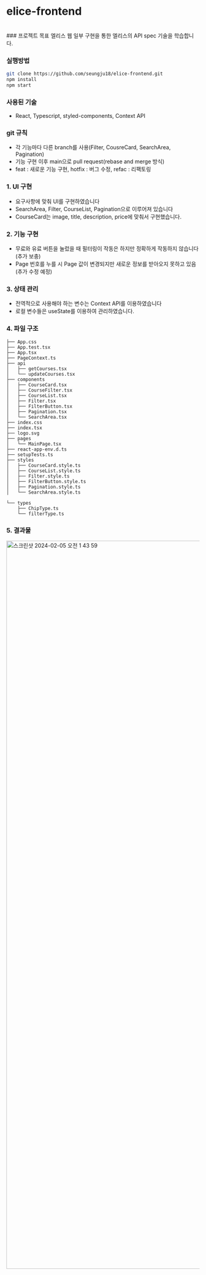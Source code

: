 # elice-frontend

</br>
### 프로젝트 목표
엘리스 웹 일부 구현을 통한 엘리스의 API spec 기술을 학습합니다.

### 실행방법 
```sh
git clone https://github.com/seungju18/elice-frontend.git
npm install
npm start
```

### 사용된 기술
- React, Typescript, styled-components, Context API

### git 규칙
- 각 기능마다 다른 branch를 사용(Filter, CousreCard, SearchArea, Pagination)
- 기능 구현 이후 main으로 pull request(rebase and merge 방식)
- feat : 새로운 기능 구현, hotfix : 버그 수정, refac : 리팩토링

### 1. UI 구현
- 요구사항에 맞춰 UI를 구현하였습니다
- SearchArea, Filter, CourseList, Pagination으로 이루어져 있습니다
- CourseCard는 image, title, description, price에 맞춰서 구현했습니다.

### 2. 기능 구현
- 무료와 유료 버튼을 눌렀을 때 필터링이 작동은 하지만 정확하게 작동하지 않습니다(추가 보충)
- Page 번호를 누를 시 Page 값이 변경되지만 새로운 정보를 받아오지 못하고 있음(추가 수정 예정)

### 3. 상태 관리
- 전역적으로 사용해야 하는 변수는 Context API를 이용하였습니다
- 로컬 변수들은 useState를 이용하여 관리하였습니다.

### 4. 파일 구조
```
├── App.css
├── App.test.tsx
├── App.tsx
├── PageContext.ts
├── api
│   ├── getCourses.tsx
│   └── updateCourses.tsx
├── components
│   ├── CourseCard.tsx
│   ├── CourseFilter.tsx
│   ├── CourseList.tsx
│   ├── Filter.tsx
│   ├── FilterButton.tsx
│   ├── Pagination.tsx
│   └── SearchArea.tsx
├── index.css
├── index.tsx
├── logo.svg
├── pages
│   └── MainPage.tsx
├── react-app-env.d.ts
├── setupTests.ts
├── styles
│   ├── CourseCard.style.ts
│   ├── CourseList.style.ts
│   ├── Filter.style.ts
│   ├── FilterButton.style.ts
│   ├── Pagination.style.ts
│   └── SearchArea.style.ts

└── types
    ├── ChipType.ts
    └── filterType.ts
```
    
### 5. 결과물
<img width="1898" alt="스크린샷 2024-02-05 오전 1 43 59" src="https://github.com/seungju18/elice-frontend/assets/43843214/653b7c86-837e-4172-a9ed-911543ba63be">
